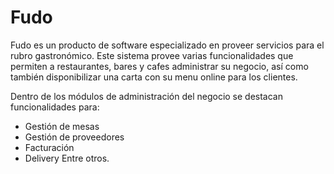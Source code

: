 # Fudo

Fudo es un producto de software especializado en proveer servicios para el rubro gastronómico.
Este sistema provee varias funcionalidades que permiten a restaurantes, bares y cafes administrar su negocio, así como también disponibilizar una carta con su menu online para los clientes.

Dentro de los módulos de administración del negocio se destacan funcionalidades para:
- Gestión de mesas
- Gestión de proveedores
- Facturación
- Delivery
Entre otros.
